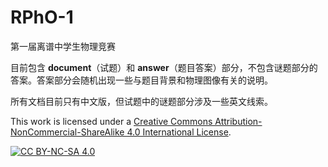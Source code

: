 # RPhO-1

第一届离谱中学生物理竞赛

目前包含 **document**（试题）和 **answer**（题目答案）部分，不包含谜题部分的答案。答案部分会随机出现一些与题目背景和物理图像有关的说明。

所有文档目前只有中文版，但试题中的谜题部分涉及一些英文线索。

This work is licensed under a
[Creative Commons Attribution-NonCommercial-ShareAlike 4.0 International License][cc-by-nc-sa].

[![CC BY-NC-SA 4.0][cc-by-nc-sa-image]][cc-by-nc-sa]

[cc-by-nc-sa]: http://creativecommons.org/licenses/by-nc-sa/4.0/
[cc-by-nc-sa-image]: https://licensebuttons.net/l/by-nc-sa/4.0/88x31.png
[cc-by-nc-sa-shield]: https://img.shields.io/badge/License-CC%20BY--NC--SA%204.0-lightgrey.svg

